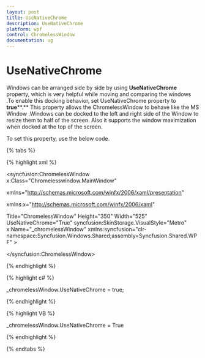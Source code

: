 ```yaml
---
layout: post
title: UseNativeChrome
description: UseNativeChrome
platform: wpf
control: ChromelessWindow
documentation: ug
---
```

# UseNativeChrome

Windows can be arranged side by side by using **UseNativeChrome** property, which is very helpful while moving and comparing the windows .To enable this docking behavior, set UseNativeChrome property to **true****.** This property allows the ChromelessWindow to behave like the MS Window .Windows can be docked to the left and right side of the Window to resize them to half of the screen. Also it supports the window maximization when docked at the top of the screen.

To set this property, use the below code.

{% tabs %}

{% highlight xml %}

<syncfusion:ChromelessWindow x:Class="Chromelesswindow.MainWindow"

xmlns="http://schemas.microsoft.com/winfx/2006/xaml/presentation"

xmlns:x="http://schemas.microsoft.com/winfx/2006/xaml"

Title="ChromelessWindow" Height="350" Width="525"  UseNativeChrome="True"   syncfusion:SkinStorage.VisualStyle="Metro" x:Name="_chromelessWindow"    xmlns:syncfusion="clr-namespace:Syncfusion.Windows.Shared;assembly=Syncfusion.Shared.WPF"  >

</syncfusion:ChromelessWindow>


{% endhighlight %}

{% highlight c# %}

_chromelessWindow.UseNativeChrome = true;

{% endhighlight %}

{% highlight VB %}

_chromelessWindow.UseNativeChrome = True

{% endhighlight %}

{% endtabs %}
